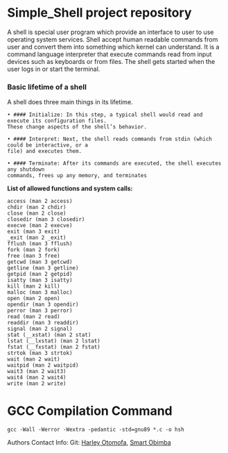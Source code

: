 # Simple_Shell project repository

A shell is special user program which provide an interface to user to use
operating system services. 
Shell accept human readable commands from user
and convert them into something which kernel can understand. 
It is a command
language interpreter that execute commands read from input devices such as
keyboards or from files. 
The shell gets started when the user logs in or start the
terminal.

### Basic lifetime of a shell

A shell does three main things in its lifetime.

    • #### Initialize: In this step, a typical shell would read and execute its configuration files.
    These change aspects of the shell’s behavior.

    • #### Interpret: Next, the shell reads commands from stdin (which could be interactive, or a
    file) and executes them.

    • #### Terminate: After its commands are executed, the shell executes any shutdown
    commands, frees up any memory, and terminates

**List of allowed functions and system calls:**

    access (man 2 access)
    chdir (man 2 chdir)
    close (man 2 close)
    closedir (man 3 closedir)
    execve (man 2 execve)
    exit (man 3 exit)
    _exit (man 2 _exit)
    fflush (man 3 fflush)
    fork (man 2 fork)
    free (man 3 free)
    getcwd (man 3 getcwd)
    getline (man 3 getline)
    getpid (man 2 getpid)
    isatty (man 3 isatty)
    kill (man 2 kill)
    malloc (man 3 malloc)
    open (man 2 open)
    opendir (man 3 opendir)
    perror (man 3 perror)
    read (man 2 read)
    readdir (man 3 readdir)
    signal (man 2 signal)
    stat (__xstat) (man 2 stat)
    lstat (__lxstat) (man 2 lstat)
    fstat (__fxstat) (man 2 fstat)
    strtok (man 3 strtok)
    wait (man 2 wait)
    waitpid (man 2 waitpid)
    wait3 (man 2 wait3)
    wait4 (man 2 wait4)
    write (man 2 write)


# GCC Compilation Command

`gcc -Wall -Werror -Wextra -pedantic -std=gnu89 *.c -o hsh`


Authors Contact Info:
Git: [Harley Otomofa](https://github.com/HarleyOtos), [Smart Obimba](https://github.com/obimbasmart)
